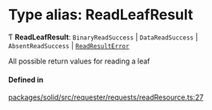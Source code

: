 # Type alias: ReadLeafResult

Ƭ **ReadLeafResult**: `BinaryReadSuccess` \| `DataReadSuccess` \| `AbsentReadSuccess` \| [`ReadResultError`](ReadResultError.md)

All possible return values for reading a leaf

#### Defined in

[packages/solid/src/requester/requests/readResource.ts:27](https://github.com/o-development/ldo/blob/b955d3b/packages/solid/src/requester/requests/readResource.ts#L27)
